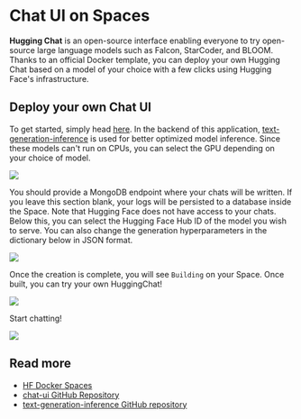 # Chat UI on Spaces

**Hugging Chat** is an open-source interface enabling everyone to try open-source large language models such as Falcon, StarCoder, and BLOOM. Thanks to an official Docker template, you can deploy your own Hugging Chat based on a model of your choice with a few clicks using Hugging Face's infrastructure.

## Deploy your own Chat UI

To get started, simply head [here](https://huggingface.co/new-space?template=huggingchat/chat-ui-template). In the backend of this application, [text-generation-inference](https://github.com/huggingface/text-generation-inference) is used for better optimized model inference. Since these models can't run on CPUs, you can select the GPU depending on your choice of model. 

<a href="https://huggingface.co/new-space?template=huggingchat/chat-ui-template">
    <img src="https://huggingface.co/datasets/huggingface/documentation-images/resolve/main/hub/huggingface.co_spaces_docker_chatui_landing.png" />
</a>

You should provide a MongoDB endpoint where your chats will be written. If you leave this section blank, your logs will be persisted to a database inside the Space. Note that Hugging Face does not have access to your chats. 
Below this, you can select the Hugging Face Hub ID of the model you wish to serve. You can also change the generation hyperparameters in the dictionary below in JSON format. 

<a href="Parameters">
    <img src="https://huggingface.co/datasets/huggingface/documentation-images/resolve/main/hub/huggingface.co_spaces_docker_chatui_params.png" />
</a>

Once the creation is complete, you will see `Building` on your Space. Once built, you can try your own HuggingChat!

<a href="Hugging Chat Landing UI">
    <img src="https://huggingface.co/datasets/huggingface/documentation-images/resolve/main/hub/huggingface.co_spaces_docker_chatui_ui.png" />
</a>

Start chatting!

<a href="Hugging Chat">
    <img src="https://huggingface.co/datasets/huggingface/documentation-images/resolve/main/hub/huggingface.co_spaces_docker_chatui_chat.png" />
</a>

## Read more

- [HF Docker Spaces](https://huggingface.co/docs/hub/spaces-sdks-docker)
- [chat-ui GitHub Repository](https://github.com/huggingface/chat-ui)
- [text-generation-inference GitHub repository](https://github.com/huggingface/text-generation-inference)
